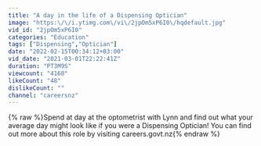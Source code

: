 ```yaml
---
title: "A day in the life of a Dispensing Optician"
image: "https:\/\/i.ytimg.com\/vi\/2jpOm5xP6I0\/hqdefault.jpg"
vid_id: "2jpOm5xP6I0"
categories: "Education"
tags: ["Dispensing","Optician"]
date: "2022-02-15T00:34:12+03:00"
vid_date: "2021-03-01T22:22:41Z"
duration: "PT3M9S"
viewcount: "4168"
likeCount: "48"
dislikeCount: ""
channel: "careersnz"
---
```

{% raw %}Spend at day at the optometrist with Lynn and find out what your average day might look like if you were a Dispensing Optician! You can find out more about this role by visiting careers.govt.nz{% endraw %}
